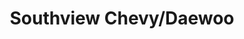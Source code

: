 ---
title: "Southview Chevy/Daewoo"
url: /inver-grove-heights/southview-chevy-daewoo/
shop: Autohaus
---